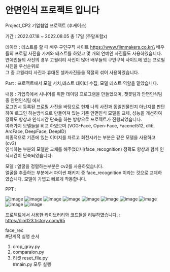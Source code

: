 # 안면인식 프로젝트 입니다
Project_CP2 기업협업 프로젝트 (후케어스)

기간 : 2022.07.18 ~ 2022.08.05 총 17일 (주말포함x)

데이터 : 테스트를 할 때 배우 구인구직 사이트 https://www.filmmakers.co.kr/\
배우들의 프로필 사진을 가져와 테스트를 하였고 몇 개의 연예인 사진들도 사용하였습니다.\
연예인들의 사진의 경우 고퀄리티 사진이 많아 배우들의 구인구직 사이트에 있는 프로필사진을 우선순위로\
그 중 고퀄리티 사진과 휴대폰 셀카사진들을 적절히 섞어 사용하였습니다.

Part : 프로젝트에서 모델 서치,테스트 데이터 수집, 모델 테스트 역할을 맡았습니다.

내용 : 기업측에서 시니어를 위한 데이팅 프로그램을 만들었으며, 챗봇팀과 안면인식팀 중 안면인식팀 에서\
로그인시 등록된 프로필 사진을 바탕으로 현재 나의 사진과 동일인물인지 아닌지를 판단하여 로그인 하는방식으로 만들어져 있는 기존 안면인식 모델을 교체, 성능을 개선하여\
정확도 향상과 인식시간 단축을 하는 방향으로 프로젝트가 진행되었습니다.\
여러가지 모델들을 비교 하였으며 (VGG-Face, Open-Face, Facenet512, dlib, ArcFace, DeepFace, DeepID)\
최종적으로 기존에 있는 이미지를 자르고 회전시키는 부분은 같은 모델을 사용하고(cv2)\
인식하는 부분의 모델만 교체를 해주었더니(face_recognition) 정확도 향상과 함께 인식시간이 단축되었습니다.


모델 : 얼굴을 정렬하는부분은 cv2를 사용하였습니다.\
       얼굴을 추출하는 부분에서 파이썬 패키지 중 face_recognition 이라는 것으로 교체하였습니다. 모델이 가볍고 빠르게 작동합니다.
      

PPT : 

![image](https://user-images.githubusercontent.com/93918673/214771178-761d434c-5eb7-4374-9ae6-6d163231d894.png)
![image](https://user-images.githubusercontent.com/93918673/214771206-c9d5effa-4820-4ce8-9c6a-658600d303bb.png)
![image](https://user-images.githubusercontent.com/93918673/214771217-ccc5de37-d311-462e-a731-779090d44104.png)
![image](https://user-images.githubusercontent.com/93918673/214771226-f33f2bbd-ae19-4032-a0b6-e1b60df81c39.png)
![image](https://user-images.githubusercontent.com/93918673/214771242-e25dbfac-7027-40c6-89b7-c8dfc4c5d1aa.png)
![image](https://user-images.githubusercontent.com/93918673/214771255-2085fa68-73a6-4fc2-be5a-6f59e9901fa9.png)
![image](https://user-images.githubusercontent.com/93918673/214771266-f96a22c2-fb1c-4f14-b3e1-68464bf4d304.png)
![image](https://user-images.githubusercontent.com/93918673/214771276-99ae2d39-bc9d-4454-8d64-dd769bf01dce.png)
![image](https://user-images.githubusercontent.com/93918673/214771285-6e39c573-bc04-435f-b6b0-e755dfb2a82a.png)
![image](https://user-images.githubusercontent.com/93918673/214771298-c68e3477-fd9e-4d08-b5eb-490ff5059d98.png)


프로젝트에서 사용한 라이브러리와 코드들을 리뷰하였습니다. : https://lim123.tistory.com/65

face_rec\
#단계적 실행 순서
1. crop_gray.py
2. comparaion.py
3. 리셋 reset_file.py\
#main.py 모두 실행
